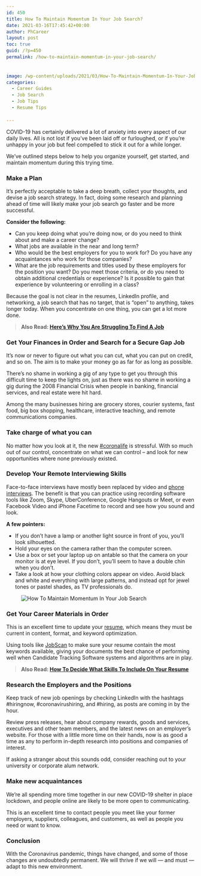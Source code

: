 ```yaml
---
id: 450
title: How To Maintain Momentum In Your Job Search?
date: 2021-03-16T17:45:42+00:00
author: PhCareer
layout: post
toc: true
guid: /?p=450
permalink: /how-to-maintain-momentum-in-your-job-search/


image: /wp-content/uploads/2021/03/How-To-Maintain-Momentum-In-Your-Job-Search.jpg
categories:
  - Career Guides
  - Job Search
  - Job Tips
  - Resume Tips

---
```

COVID-19 has certainly delivered a lot of anxiety into every aspect of our daily lives. All is not lost if you&#8217;ve been laid off or furloughed, or if you&#8217;re unhappy in your job but feel compelled to stick it out for a while longer.

We&#8217;ve outlined steps below to help you organize yourself, get started, and maintain momentum during this trying time.

### **Make a Plan**

It&#8217;s perfectly acceptable to take a deep breath, collect your thoughts, and devise a job search strategy. In fact, doing some research and planning ahead of time will likely make your job search go faster and be more successful.

**Consider the following:**

  * Can you keep doing what you&#8217;re doing now, or do you need to think about and make a career change?
  * What jobs are available in the near and long term?
  * Who would be the best employers for you to work for? Do you have any acquaintances who work for those companies?
  * What are the job requirements and titles used by these employers for the position you want? Do you meet those criteria, or do you need to obtain additional credentials or experience? Is it possible to gain that experience by volunteering or enrolling in a class?

Because the goal is not clear in the resumes, LinkedIn profile, and networking, a job search that has no target, that is &#8220;open&#8221; to anything, takes longer today. When you concentrate on one thing, you can get a lot more done.

<blockquote class="wp-block-quote">
  <p>
    <strong>Also Read: <a href="/heres-why-you-are-struggling-to-find-a-job/">Here&#8217;s Why You Are Struggling To Find A Job</a></strong>
  </p>
</blockquote>

### **Get Your Finances in Order and Search for a Secure Gap Job**

It&#8217;s now or never to figure out what you can cut, what you can put on credit, and so on. The aim is to make your money go as far for as long as possible.

There&#8217;s no shame in working a gig of any type to get you through this difficult time to keep the lights on, just as there was no shame in working a gig during the 2008 Financial Crisis when people in  banking, financial services, and real estate were hit hard.

Among the many businesses hiring are grocery stores, courier systems, fast food, big box shopping, healthcare, interactive teaching, and remote communications companies.

### **Take charge of what you can**

No matter how you look at it, the new [#coronalife](https://www.google.com/search?q=%23coronalife) is stressful. With so much out of our control, concentrate on what we can control – and look for new opportunities where none previously existed.

### **Develop Your Remote Interviewing Skills**

Face-to-face interviews have mostly been replaced by video and [phone interviews](/how-to-prepare-for-a-phone-interview/). The benefit is that you can practice using recording software tools like Zoom, Skype, UberConference, Google Hangouts or Meet, or even Facebook Video and iPhone Facetime to record and see how you sound and look.

**A few pointers:**

  * If you don&#8217;t have a lamp or another light source in front of you, you&#8217;ll look silhouetted.
  * Hold your eyes on the camera rather than the computer screen.
  * Use a box or set your laptop up on antable so that the camera on your monitor is at eye level. If you don&#8217;t, you&#8217;ll seem to have a double chin when you don&#8217;t.
  * Take a look at how your clothing colors appear on video. Avoid black and white and everything with large patterns, and instead opt for jewel tones or pastel shades, as TV professionals do.

<div class="wp-block-image">
  <figure class="aligncenter size-large"><img loading="lazy" width="1024" height="327" src="/wp-content/uploads/2021/03/Coronavirus-Job-Search-1024x327.jpg" alt="How To Maintain Momentum In Your Job Search" class="wp-image-451" srcset="/wp-content/uploads/2021/03/Coronavirus-Job-Search-1024x327.jpg 1024w, /wp-content/uploads/2021/03/Coronavirus-Job-Search-300x96.jpg 300w, /wp-content/uploads/2021/03/Coronavirus-Job-Search-768x245.jpg 768w, /wp-content/uploads/2021/03/Coronavirus-Job-Search.jpg 1440w" sizes="(max-width: 1024px) 100vw, 1024px" /></figure>
</div>

### **Get Your Career Materials in Order**

This is an excellent time to update your [resume](/category/resume-tips/), which means they must be current in content, format, and keyword optimization.

Using tools like [JobScan](https://www.jobscan.co/) to make sure your resume contain the most keywords available, giving your documents the best chance of performing well when Candidate Tracking Software systems and algorithms are in play.

<blockquote class="wp-block-quote">
  <p>
    <strong>Also Read: <a href="/how-to-decide-what-skills-to-include-on-your-resume/">How To Decide What Skills To Include On Your Resume</a></strong>
  </p>
</blockquote>

### **Research the Employers and the Positions**

Keep track of new job openings by checking LinkedIn with the hashtags #hiringnow, #coronavirushiring, and #hiring, as posts are coming in by the hour.

Review press releases, hear about company rewards, goods and services, executives and other team members, and the latest news on an employer&#8217;s website. For those with a little more time on their hands, now is as good a time as any to perform in-depth research into positions and companies of interest.

If asking a stranger about this sounds odd, consider reaching out to your university or corporate alum network.

### **Make new acquaintances**

We&#8217;re all spending more time together in our new COVID-19 shelter in place lockdown, and people online are likely to be more open to communicating.

This is an excellent time to contact people you meet like your former employers, suppliers, colleagues, and customers, as well as people you need or want to know.

### **Conclusion**

With the Coronavirus pandemic, things have changed, and some of those changes are undoubtedly permanent. We will thrive if we will — and must — adapt to this new environment.
